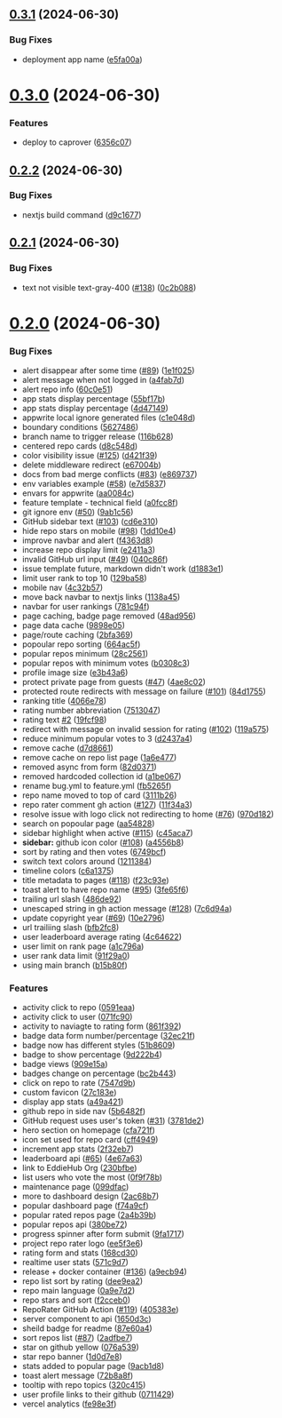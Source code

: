 ## [0.3.1](https://github.com/EddieHubCommunity/RepoRater/compare/v0.3.0...v0.3.1) (2024-06-30)


### Bug Fixes

* deployment app name ([e5fa00a](https://github.com/EddieHubCommunity/RepoRater/commit/e5fa00ae4d408141f4a81304e16e796fa998b0fa))



# [0.3.0](https://github.com/EddieHubCommunity/RepoRater/compare/v0.2.2...v0.3.0) (2024-06-30)


### Features

* deploy to caprover ([6356c07](https://github.com/EddieHubCommunity/RepoRater/commit/6356c07919a0a2479d6e22d65a57f380f7a544cf))



## [0.2.2](https://github.com/EddieHubCommunity/RepoRater/compare/v0.2.1...v0.2.2) (2024-06-30)


### Bug Fixes

* nextjs build command ([d9c1677](https://github.com/EddieHubCommunity/RepoRater/commit/d9c1677b8161015940d0225e213d3b5f31d6f214))



## [0.2.1](https://github.com/EddieHubCommunity/RepoRater/compare/v0.2.0...v0.2.1) (2024-06-30)


### Bug Fixes

* text not visible text-gray-400 ([#138](https://github.com/EddieHubCommunity/RepoRater/issues/138)) ([0c2b088](https://github.com/EddieHubCommunity/RepoRater/commit/0c2b0881a7dc241c459745c32fb6c1003b6a5533))



# [0.2.0](https://github.com/EddieHubCommunity/RepoRater/compare/1138a4592a7431f7974db18ab239cf7fde8a44ad...v0.2.0) (2024-06-30)


### Bug Fixes

* alert disappear after some time ([#89](https://github.com/EddieHubCommunity/RepoRater/issues/89)) ([1e1f025](https://github.com/EddieHubCommunity/RepoRater/commit/1e1f025c96a90e706bded5773bd67b8a6f5672a4))
* alert message when not logged in ([a4fab7d](https://github.com/EddieHubCommunity/RepoRater/commit/a4fab7df862d1a60cdba43b263f1cbc88876796a))
* alert repo info ([60c0e51](https://github.com/EddieHubCommunity/RepoRater/commit/60c0e5179b738690996bc0e8f417509740a53f92))
* app stats display percentage ([55bf17b](https://github.com/EddieHubCommunity/RepoRater/commit/55bf17b10232b411ff7837a0885cf32c8933f761))
* app stats display percentage ([4d47149](https://github.com/EddieHubCommunity/RepoRater/commit/4d47149926559553f5daef9ef79211344ffaa29c))
* appwrite local ignore generated files ([c1e048d](https://github.com/EddieHubCommunity/RepoRater/commit/c1e048d9974e0da6f9689119a4d0f88a1f6d46f2))
* boundary conditions ([5627486](https://github.com/EddieHubCommunity/RepoRater/commit/5627486df4684063d6b841c6896450dc7247fcf2))
* branch name to trigger release ([116b628](https://github.com/EddieHubCommunity/RepoRater/commit/116b628c9f98eda1b2621889ac3c82d60aa9e527))
* centered repo cards ([d8c548d](https://github.com/EddieHubCommunity/RepoRater/commit/d8c548d0f245c683f4e8b48faea218cc74ec09fd))
* color visibility issue ([#125](https://github.com/EddieHubCommunity/RepoRater/issues/125)) ([d421f39](https://github.com/EddieHubCommunity/RepoRater/commit/d421f396d1c8e2a26af22b00da7ce9dec399cf37))
* delete middleware redirect ([e67004b](https://github.com/EddieHubCommunity/RepoRater/commit/e67004b277ad718f15fd37d04306a81405012d9b))
* docs from bad merge conflicts ([#83](https://github.com/EddieHubCommunity/RepoRater/issues/83)) ([e869737](https://github.com/EddieHubCommunity/RepoRater/commit/e869737d12bb81950316aaccbaea1614228a71c0))
* env variables example ([#58](https://github.com/EddieHubCommunity/RepoRater/issues/58)) ([e7d5837](https://github.com/EddieHubCommunity/RepoRater/commit/e7d5837109c16b70d1f514a3aab7ac6b7236911d))
* envars for appwrite ([aa0084c](https://github.com/EddieHubCommunity/RepoRater/commit/aa0084c3540498b2b4f12cf0a1b5e848f686f098))
* feature template - technical field ([a0fcc8f](https://github.com/EddieHubCommunity/RepoRater/commit/a0fcc8f5e6ae1cee8cab807dcdf6e715f4df40ba))
* git ignore env ([#50](https://github.com/EddieHubCommunity/RepoRater/issues/50)) ([9ab1c56](https://github.com/EddieHubCommunity/RepoRater/commit/9ab1c56810c96122c94df90b5737f32a3e0163d2))
* GitHub sidebar text ([#103](https://github.com/EddieHubCommunity/RepoRater/issues/103)) ([cd6e310](https://github.com/EddieHubCommunity/RepoRater/commit/cd6e31059951ecda61b1df2b45475a242ea151d4))
* hide repo stars on mobile  ([#98](https://github.com/EddieHubCommunity/RepoRater/issues/98)) ([1dd10e4](https://github.com/EddieHubCommunity/RepoRater/commit/1dd10e495716bebc5de4872a9cf2e3d943cbc6c3))
* improve navbar and alert ([f4363d8](https://github.com/EddieHubCommunity/RepoRater/commit/f4363d85f879c38b6043cd51348e4b90855cf49f))
* increase repo display limit ([e2411a3](https://github.com/EddieHubCommunity/RepoRater/commit/e2411a3db2967b60db8812288a81448ea43d7a77))
* invalid GitHub url input ([#49](https://github.com/EddieHubCommunity/RepoRater/issues/49)) ([040c86f](https://github.com/EddieHubCommunity/RepoRater/commit/040c86f10a7330dc991de9d699018c0ee9898256))
* issue template future, markdown didn't work ([d1883e1](https://github.com/EddieHubCommunity/RepoRater/commit/d1883e1f38cbe404273964b90dd0d5d0fea7f899))
* limit user rank to top 10 ([129ba58](https://github.com/EddieHubCommunity/RepoRater/commit/129ba58756a7eb3bad66cdcac51b4cdd0b7f4495))
* mobile nav ([4c32b57](https://github.com/EddieHubCommunity/RepoRater/commit/4c32b577023ae5dfcca5835ce5c4f620444e2e43))
* move back navbar to nextjs links ([1138a45](https://github.com/EddieHubCommunity/RepoRater/commit/1138a4592a7431f7974db18ab239cf7fde8a44ad))
* navbar for user rankings ([781c94f](https://github.com/EddieHubCommunity/RepoRater/commit/781c94f3f28236662223f04f6ae1bbd9b7f24c57))
* page caching, badge page removed ([48ad956](https://github.com/EddieHubCommunity/RepoRater/commit/48ad95638b1099b0e81d58019eef6ef91324ddad))
* page data cache ([9898e05](https://github.com/EddieHubCommunity/RepoRater/commit/9898e054572177d18158090d1011e813ea9a3b22))
* page/route caching ([2bfa369](https://github.com/EddieHubCommunity/RepoRater/commit/2bfa3697965e04e9a639f5e822a3f73adc369651))
* popoular repo sorting ([664ac5f](https://github.com/EddieHubCommunity/RepoRater/commit/664ac5fe100e1fa0b55f19e32e84d7c8535cd1fe))
* popular repos minimum ([28c2561](https://github.com/EddieHubCommunity/RepoRater/commit/28c2561b8dda7d1cb12aaeefaac89cc9bfb212da))
* popular repos with minimum votes ([b0308c3](https://github.com/EddieHubCommunity/RepoRater/commit/b0308c3bc2da8e49cdc5a55f981c272af44282b6))
* profile image size ([e3b43a6](https://github.com/EddieHubCommunity/RepoRater/commit/e3b43a69758313715a79dfabec8125d9bacd58a4))
* protect private page from guests ([#47](https://github.com/EddieHubCommunity/RepoRater/issues/47)) ([4ae8c02](https://github.com/EddieHubCommunity/RepoRater/commit/4ae8c024ce0a2c71bf0b9347117c962557c5467f))
* protected route redirects with message on failure ([#101](https://github.com/EddieHubCommunity/RepoRater/issues/101)) ([84d1755](https://github.com/EddieHubCommunity/RepoRater/commit/84d17550a1ae9b2fdc98c0c91ea33bc41253a407))
* ranking title ([4066e78](https://github.com/EddieHubCommunity/RepoRater/commit/4066e78acc842619deb1048447d75727a6995ea4))
* rating number abbreviation ([7513047](https://github.com/EddieHubCommunity/RepoRater/commit/751304784d7f4b1784844ac2873cd3d18ea9601b))
* rating text [#2](https://github.com/EddieHubCommunity/RepoRater/issues/2) ([19fcf98](https://github.com/EddieHubCommunity/RepoRater/commit/19fcf98a89c6c3881cae5eebdef0d7b649704202))
* redirect with message on invalid session for rating ([#102](https://github.com/EddieHubCommunity/RepoRater/issues/102)) ([119a575](https://github.com/EddieHubCommunity/RepoRater/commit/119a575492cd0d061300efba673468e404065bf6))
* reduce minimum popular votes to 3 ([d2437a4](https://github.com/EddieHubCommunity/RepoRater/commit/d2437a49570f76322441b34b3e9aed470469d45a))
* remove cache ([d7d8661](https://github.com/EddieHubCommunity/RepoRater/commit/d7d86615ad4bbabd6c75f3796a9f1432ad413298))
* remove cache on repo list page ([1a6e477](https://github.com/EddieHubCommunity/RepoRater/commit/1a6e4773ee8f3c75fd7b28c005a92bbaa06221bc))
* removed async from form ([82d0371](https://github.com/EddieHubCommunity/RepoRater/commit/82d03715b0c4311833c469257852d14e511e87ac))
* removed hardcoded collection id ([a1be067](https://github.com/EddieHubCommunity/RepoRater/commit/a1be06711afc13e26ce4ad3dd15737707a9359c5))
* rename bug.yml to feature.yml ([fb5265f](https://github.com/EddieHubCommunity/RepoRater/commit/fb5265faefc1a424b35c7d2ceb4361190badf0e5))
* repo name moved to top of card ([3111b26](https://github.com/EddieHubCommunity/RepoRater/commit/3111b268190dac2d6af2c57b1092ead10150ddf4))
* repo rater comment gh action  ([#127](https://github.com/EddieHubCommunity/RepoRater/issues/127)) ([11f34a3](https://github.com/EddieHubCommunity/RepoRater/commit/11f34a3e918b37fb9d830e00d01f379db89d196e))
* resolve issue with logo click not redirecting to home ([#76](https://github.com/EddieHubCommunity/RepoRater/issues/76)) ([970d182](https://github.com/EddieHubCommunity/RepoRater/commit/970d1827fb0f6d0c77b815e2ee2bf38807a5ec90))
* search on popoular page ([aa54828](https://github.com/EddieHubCommunity/RepoRater/commit/aa548283cdefb7a53f4da5ba1c324b18e70575d6))
* sidebar highlight when active ([#115](https://github.com/EddieHubCommunity/RepoRater/issues/115)) ([c45aca7](https://github.com/EddieHubCommunity/RepoRater/commit/c45aca721119709cc2626a20da6dff594002a89f))
* **sidebar:** github icon color ([#108](https://github.com/EddieHubCommunity/RepoRater/issues/108)) ([a4556b8](https://github.com/EddieHubCommunity/RepoRater/commit/a4556b876bca8e0a750c5a8a503891f63be072d8))
* sort by rating and then votes ([6749bcf](https://github.com/EddieHubCommunity/RepoRater/commit/6749bcf47204d1c237fb2b43deb30c4fa5e6c31f))
* switch text colors around ([1211384](https://github.com/EddieHubCommunity/RepoRater/commit/1211384641fbccc0be5852dfd899927e6af86b3e))
* timeline colors ([c6a1375](https://github.com/EddieHubCommunity/RepoRater/commit/c6a1375470fcd306b9fcad81e6f98d8fcb8750a7))
* title metadata to pages ([#118](https://github.com/EddieHubCommunity/RepoRater/issues/118)) ([f23c93e](https://github.com/EddieHubCommunity/RepoRater/commit/f23c93eafda277f946e1e47d9d8386ca7610e9e0))
* toast alert to have repo name ([#95](https://github.com/EddieHubCommunity/RepoRater/issues/95)) ([3fe65f6](https://github.com/EddieHubCommunity/RepoRater/commit/3fe65f6e98e915801da572d08bd5c10d0187c445))
* trailing url slash ([486de92](https://github.com/EddieHubCommunity/RepoRater/commit/486de92e85f3f4e24ee20d920e35287a4ffff94d))
* unescaped string in gh action message ([#128](https://github.com/EddieHubCommunity/RepoRater/issues/128)) ([7c6d94a](https://github.com/EddieHubCommunity/RepoRater/commit/7c6d94a42f905c8a8121c436587338a5008c201e))
* update copyright year ([#69](https://github.com/EddieHubCommunity/RepoRater/issues/69)) ([10e2796](https://github.com/EddieHubCommunity/RepoRater/commit/10e27960c715de6c1a10ea380ff6a45225e71b80))
* url trailiing slash ([bfb2fc8](https://github.com/EddieHubCommunity/RepoRater/commit/bfb2fc807bf1393c747bed268816baac06afc0fa))
* user leaderboard average rating ([4c64622](https://github.com/EddieHubCommunity/RepoRater/commit/4c64622381d6dccfdab74a87236ca8c6494c8a20))
* user limit on rank page ([a1c796a](https://github.com/EddieHubCommunity/RepoRater/commit/a1c796a252ad261308df0965caf45c0fd09927fb))
* user rank data limit ([91f29a0](https://github.com/EddieHubCommunity/RepoRater/commit/91f29a054315bea75ae626204807314d33be3547))
* using main branch ([b15b80f](https://github.com/EddieHubCommunity/RepoRater/commit/b15b80f808bffbf698f5eaf4354625637bf41019))


### Features

* activity click to repo ([0591eaa](https://github.com/EddieHubCommunity/RepoRater/commit/0591eaaacca6f7bf101d060881daff9580cad103))
* activity click to user ([071fc90](https://github.com/EddieHubCommunity/RepoRater/commit/071fc90b0bd6a8fcc7e0b5c6c3ac72faae7696ac))
* activity to naviagte to rating form ([861f392](https://github.com/EddieHubCommunity/RepoRater/commit/861f3929ba36fd4338de1c327c988bab623d4f31))
* badge data form number/percentage ([32ec21f](https://github.com/EddieHubCommunity/RepoRater/commit/32ec21f68cf676908c77a8826ef1dc4dd841bd64))
* badge now has different styles ([51b8609](https://github.com/EddieHubCommunity/RepoRater/commit/51b86093353bc355a09d8dba22214ed1e715a7df))
* badge to show percentage ([9d222b4](https://github.com/EddieHubCommunity/RepoRater/commit/9d222b41a64f47d79369e92e48284eba2097d52d))
* badge views ([909e15a](https://github.com/EddieHubCommunity/RepoRater/commit/909e15a7392d39a27ebc295146e20c635fd0ad7f))
* badges change on percentage ([bc2b443](https://github.com/EddieHubCommunity/RepoRater/commit/bc2b443077e89fb580c921e10d866e6566647466))
* click on repo to rate ([7547d9b](https://github.com/EddieHubCommunity/RepoRater/commit/7547d9bde3e5df917a0457085df7a44d56d72e5b))
* custom favicon ([27c183e](https://github.com/EddieHubCommunity/RepoRater/commit/27c183e7107f62c0fc7c9daa22fe809b2eb5fcd9))
* display app stats ([a49a421](https://github.com/EddieHubCommunity/RepoRater/commit/a49a4211d78a2cc718bd4e14e0ff075119fc235e))
* github repo in side nav ([5b6482f](https://github.com/EddieHubCommunity/RepoRater/commit/5b6482f06c01b684cc0021e9206d6c8981e69b28))
* GitHub request uses user's token ([#31](https://github.com/EddieHubCommunity/RepoRater/issues/31)) ([3781de2](https://github.com/EddieHubCommunity/RepoRater/commit/3781de2039f980876d87df13f6af3e1455c7902d))
* hero section on homepage ([cfa721f](https://github.com/EddieHubCommunity/RepoRater/commit/cfa721f5a7d2e2486ec10414e21d7bc6c44374ab))
* icon set used for repo card ([cff4949](https://github.com/EddieHubCommunity/RepoRater/commit/cff494937d2d81e036243cb28f12f374425b21b5))
* increment app stats ([2f32eb7](https://github.com/EddieHubCommunity/RepoRater/commit/2f32eb77189254f151e701be7bfe5fd3cec5a571))
* leaderboard api ([#65](https://github.com/EddieHubCommunity/RepoRater/issues/65)) ([4e67a63](https://github.com/EddieHubCommunity/RepoRater/commit/4e67a63cd5587fcb1bd70ef431a3a0ed3b659ba0))
* link to EddieHub Org ([230bfbe](https://github.com/EddieHubCommunity/RepoRater/commit/230bfbe0e903568a98e84fa6a0e362eea2321450))
* list users who vote the most ([0f9f78b](https://github.com/EddieHubCommunity/RepoRater/commit/0f9f78b2b899be5b369451336714408e9127917a))
* maintenance page ([099dfac](https://github.com/EddieHubCommunity/RepoRater/commit/099dfac13104aadfa76333a03e574273c4150c4f))
* more to dashboard design ([2ac68b7](https://github.com/EddieHubCommunity/RepoRater/commit/2ac68b742a58881b98b3d69af5fb22f852251501))
* popular dashboard page ([f74a9cf](https://github.com/EddieHubCommunity/RepoRater/commit/f74a9cf53b6554bd1110b0bce227c61f305ccf93))
* popular rated repos page ([2a4b39b](https://github.com/EddieHubCommunity/RepoRater/commit/2a4b39ba7126d675f9f9bbc1050a650e5ef357d7))
* popular repos api ([380be72](https://github.com/EddieHubCommunity/RepoRater/commit/380be7210a5b351b98e19efd7fdd55d9271b693a))
* progress spinner after form submit ([9fa1717](https://github.com/EddieHubCommunity/RepoRater/commit/9fa17176675f3eb2103bc83583c7e2d0a7cf1fc5))
* project repo rater logo ([ee5f3e6](https://github.com/EddieHubCommunity/RepoRater/commit/ee5f3e61ec1bd7676f02af93d4f3d0e3e3122c57))
* rating form and stats ([168cd30](https://github.com/EddieHubCommunity/RepoRater/commit/168cd30bfe55161de1614e8cfb9aab4bad4c550e))
* realtime user stats ([571c9d7](https://github.com/EddieHubCommunity/RepoRater/commit/571c9d77505ea284ec51c17f970456c6bc6b6760))
* release + docker container ([#136](https://github.com/EddieHubCommunity/RepoRater/issues/136)) ([a9ecb94](https://github.com/EddieHubCommunity/RepoRater/commit/a9ecb94f8098e813f96607d091c50f6a39105afe))
* repo list sort by rating ([dee9ea2](https://github.com/EddieHubCommunity/RepoRater/commit/dee9ea263b90900e8858eb3e21ec3f19cbb8108b))
* repo main language ([0a9e7d2](https://github.com/EddieHubCommunity/RepoRater/commit/0a9e7d248177035fc47d1fa2d90a7dacfc1a3916))
* repo stars and sort ([f2cceb0](https://github.com/EddieHubCommunity/RepoRater/commit/f2cceb0938e726e59462665f9607fffeeb41cab6))
* RepoRater GitHub Action ([#119](https://github.com/EddieHubCommunity/RepoRater/issues/119)) ([405383e](https://github.com/EddieHubCommunity/RepoRater/commit/405383ef8ff296d2ced9259f0e011abe807612cb))
* server component to api ([1650d3c](https://github.com/EddieHubCommunity/RepoRater/commit/1650d3c521bf4f19cf9aca6e318e951e5330c53a))
* sheild badge for readme ([87e60a4](https://github.com/EddieHubCommunity/RepoRater/commit/87e60a41434c68642e49f2107d9cb8e008bd8530))
* sort repos list ([#87](https://github.com/EddieHubCommunity/RepoRater/issues/87)) ([2adfbe7](https://github.com/EddieHubCommunity/RepoRater/commit/2adfbe7e89ce7cdffe1585f4b7f7e7e576aef709))
* star on github yellow ([076a539](https://github.com/EddieHubCommunity/RepoRater/commit/076a539d282e81906971596c3a1fc78c81d9ac75))
* star repo banner ([1d0d7e8](https://github.com/EddieHubCommunity/RepoRater/commit/1d0d7e894fb4fbdd75226c3aaa09f61248ee4ce8))
* stats added to popular page ([9acb1d8](https://github.com/EddieHubCommunity/RepoRater/commit/9acb1d8ec01acdc1882f8a4e9e5a06d0fb116ff9))
* toast alert message ([72b8a8f](https://github.com/EddieHubCommunity/RepoRater/commit/72b8a8f2c453adbeaadcb5bdb8d31085e2ce362c))
* tooltip with repo topics ([320c415](https://github.com/EddieHubCommunity/RepoRater/commit/320c415b5f70cfb9b22013467e92236cffb46326))
* user profile links to their github ([0711429](https://github.com/EddieHubCommunity/RepoRater/commit/0711429d8312d14dabdf1dd60ef4d67c3eec0159))
* vercel analytics ([fe98e3f](https://github.com/EddieHubCommunity/RepoRater/commit/fe98e3f70ec32d83f76095af6de7554b453db3d9))



